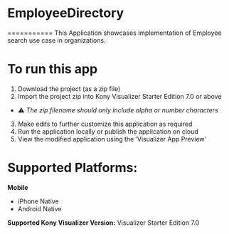 # EmployeeDirectory
===========
This Application showcases implementation of Employee search use case in organizations.

# To run this app

1. Download the project (as a zip file)
2. Import the project zip into Kony Visualizer Starter Edition 7.0 or above
  - :warning: _The zip filename should only include alpha or number characters_
3. Make edits to further customize this application as required
4. Run the application locally or publish the application on cloud 
5. View the modified application using the ‘Visualizer App Preview’


# Supported Platforms:
**Mobile**
 * iPhone Native
 * Android Native

**Supported Kony Visualizer Version:** Visualizer Starter Edition 7.0
